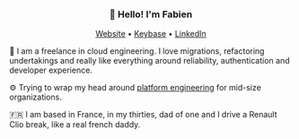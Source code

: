 <h3 align="center">👋 Hello! I'm Fabien</h3>

<p align="center">
  <a href="https://fabien.sh">Website</a> •
  <a href="https://keybase.io/fhuitelec">Keybase</a> •
  <a href="https://www.linkedin.com/in/fhuitelec">LinkedIn</a>
</p>


👋 I am a freelance in cloud engineering. I love migrations, refactoring undertakings and really like everything around reliability, authentication and developer experience.

⚙️ Trying to wrap my head around [platform engineering](https://platformengineering.org/blog/what-is-platform-engineering) for mid-size organizations.

🇫🇷 I am based in France, in my thirties, dad of one and I drive a Renault Clio break, like a real french daddy.
